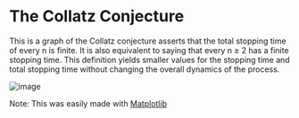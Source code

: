 # The Collatz Conjecture

This is a graph of the Collatz conjecture asserts that the total stopping time of every n is finite. It is also equivalent to saying that every n ≥ 2 has a finite stopping time. This definition yields smaller values for the stopping time and total stopping time without changing the overall dynamics of the process.

![image](https://user-images.githubusercontent.com/54741558/136548661-77f2fc00-b702-483f-8ab7-e132f99760cf.png)

Note: This was easily made with [Matplotlib](https://www.geeksforgeeks.org/graph-plotting-in-python-set-1/)
